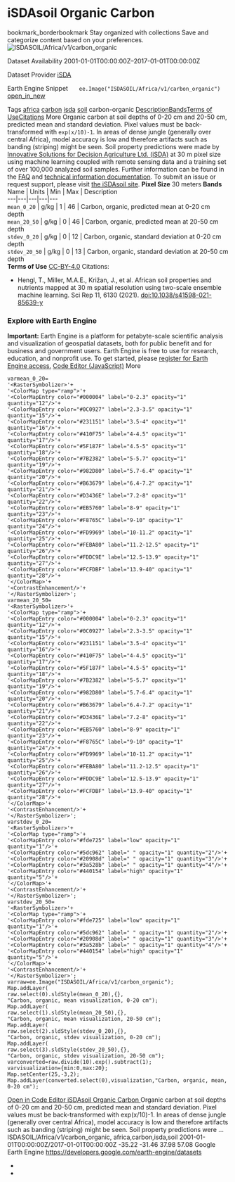  
#  iSDAsoil Organic Carbon 
bookmark_borderbookmark Stay organized with collections  Save and categorize content based on your preferences.
![ISDASOIL/Africa/v1/carbon_organic](https://developers.google.com/earth-engine/datasets/images/ISDASOIL/ISDASOIL_Africa_v1_carbon_organic_sample.png) 

Dataset Availability
    2001-01-01T00:00:00Z–2017-01-01T00:00:00Z 

Dataset Provider
     [ iSDA ](https://isda-africa.com/) 

Earth Engine Snippet
     `    ee.Image("ISDASOIL/Africa/v1/carbon_organic")   ` [ open_in_new ](https://code.earthengine.google.com/?scriptPath=Examples:Datasets/ISDASOIL/ISDASOIL_Africa_v1_carbon_organic) 

Tags
     [africa](https://developers.google.com/earth-engine/datasets/tags/africa) [carbon](https://developers.google.com/earth-engine/datasets/tags/carbon) [isda](https://developers.google.com/earth-engine/datasets/tags/isda) [soil](https://developers.google.com/earth-engine/datasets/tags/soil)
carbon-organic
[Description](https://developers.google.com/earth-engine/datasets/catalog/ISDASOIL_Africa_v1_carbon_organic#description)[Bands](https://developers.google.com/earth-engine/datasets/catalog/ISDASOIL_Africa_v1_carbon_organic#bands)[Terms of Use](https://developers.google.com/earth-engine/datasets/catalog/ISDASOIL_Africa_v1_carbon_organic#terms-of-use)[Citations](https://developers.google.com/earth-engine/datasets/catalog/ISDASOIL_Africa_v1_carbon_organic#citations) More
Organic carbon at soil depths of 0-20 cm and 20-50 cm, predicted mean and standard deviation.
Pixel values must be back-transformed with `exp(x/10)-1`.
In areas of dense jungle (generally over central Africa), model accuracy is low and therefore artifacts such as banding (striping) might be seen.
Soil property predictions were made by [Innovative Solutions for Decision Agriculture Ltd. (iSDA)](https://isda-africa.com/) at 30 m pixel size using machine learning coupled with remote sensing data and a training set of over 100,000 analyzed soil samples.
Further information can be found in the [FAQ](https://www.isda-africa.com/isdasoil/faq/) and [technical information documentation](https://www.isda-africa.com/isdasoil/technical-information/). To submit an issue or request support, please visit [the iSDAsoil site](https://isda-africa.com/isdasoil).
**Pixel Size** 30 meters 
**Bands**
Name | Units | Min | Max | Description  
---|---|---|---|---  
`mean_0_20` | g/kg |  1  |  46  | Carbon, organic, predicted mean at 0-20 cm depth  
`mean_20_50` | g/kg |  0  |  46  | Carbon, organic, predicted mean at 20-50 cm depth  
`stdev_0_20` | g/kg |  0  |  12  | Carbon, organic, standard deviation at 0-20 cm depth  
`stdev_20_50` | g/kg |  0  |  13  | Carbon, organic, standard deviation at 20-50 cm depth  
**Terms of Use**
[CC-BY-4.0](https://spdx.org/licenses/CC-BY-4.0.html)
Citations:
  * Hengl, T., Miller, M.A.E., Križan, J., et al. African soil properties and nutrients mapped at 30 m spatial resolution using two-scale ensemble machine learning. Sci Rep 11, 6130 (2021). [doi:10.1038/s41598-021-85639-y](https://doi.org/10.1038/s41598-021-85639-y)


### Explore with Earth Engine
**Important:** Earth Engine is a platform for petabyte-scale scientific analysis and visualization of geospatial datasets, both for public benefit and for business and government users. Earth Engine is free to use for research, education, and nonprofit use. To get started, please [register for Earth Engine access.](https://console.cloud.google.com/earth-engine)
[Code Editor (JavaScript)](https://developers.google.com/earth-engine/datasets/catalog/ISDASOIL_Africa_v1_carbon_organic#code-editor-javascript-sample) More
```
varmean_0_20=
'<RasterSymbolizer>'+
'<ColorMap type="ramp">'+
'<ColorMapEntry color="#000004" label="0-2.3" opacity="1" quantity="12"/>'+
'<ColorMapEntry color="#0C0927" label="2.3-3.5" opacity="1" quantity="15"/>'+
'<ColorMapEntry color="#231151" label="3.5-4" opacity="1" quantity="16"/>'+
'<ColorMapEntry color="#410F75" label="4-4.5" opacity="1" quantity="17"/>'+
'<ColorMapEntry color="#5F187F" label="4.5-5" opacity="1" quantity="18"/>'+
'<ColorMapEntry color="#7B2382" label="5-5.7" opacity="1" quantity="19"/>'+
'<ColorMapEntry color="#982D80" label="5.7-6.4" opacity="1" quantity="20"/>'+
'<ColorMapEntry color="#B63679" label="6.4-7.2" opacity="1" quantity="21"/>'+
'<ColorMapEntry color="#D3436E" label="7.2-8" opacity="1" quantity="22"/>'+
'<ColorMapEntry color="#EB5760" label="8-9" opacity="1" quantity="23"/>'+
'<ColorMapEntry color="#F8765C" label="9-10" opacity="1" quantity="24"/>'+
'<ColorMapEntry color="#FD9969" label="10-11.2" opacity="1" quantity="25"/>'+
'<ColorMapEntry color="#FEBA80" label="11.2-12.5" opacity="1" quantity="26"/>'+
'<ColorMapEntry color="#FDDC9E" label="12.5-13.9" opacity="1" quantity="27"/>'+
'<ColorMapEntry color="#FCFDBF" label="13.9-40" opacity="1" quantity="28"/>'+
'</ColorMap>'+
'<ContrastEnhancement/>'+
'</RasterSymbolizer>';
varmean_20_50=
'<RasterSymbolizer>'+
'<ColorMap type="ramp">'+
'<ColorMapEntry color="#000004" label="0-2.3" opacity="1" quantity="12"/>'+
'<ColorMapEntry color="#0C0927" label="2.3-3.5" opacity="1" quantity="15"/>'+
'<ColorMapEntry color="#231151" label="3.5-4" opacity="1" quantity="16"/>'+
'<ColorMapEntry color="#410F75" label="4-4.5" opacity="1" quantity="17"/>'+
'<ColorMapEntry color="#5F187F" label="4.5-5" opacity="1" quantity="18"/>'+
'<ColorMapEntry color="#7B2382" label="5-5.7" opacity="1" quantity="19"/>'+
'<ColorMapEntry color="#982D80" label="5.7-6.4" opacity="1" quantity="20"/>'+
'<ColorMapEntry color="#B63679" label="6.4-7.2" opacity="1" quantity="21"/>'+
'<ColorMapEntry color="#D3436E" label="7.2-8" opacity="1" quantity="22"/>'+
'<ColorMapEntry color="#EB5760" label="8-9" opacity="1" quantity="23"/>'+
'<ColorMapEntry color="#F8765C" label="9-10" opacity="1" quantity="24"/>'+
'<ColorMapEntry color="#FD9969" label="10-11.2" opacity="1" quantity="25"/>'+
'<ColorMapEntry color="#FEBA80" label="11.2-12.5" opacity="1" quantity="26"/>'+
'<ColorMapEntry color="#FDDC9E" label="12.5-13.9" opacity="1" quantity="27"/>'+
'<ColorMapEntry color="#FCFDBF" label="13.9-40" opacity="1" quantity="28"/>'+
'</ColorMap>'+
'<ContrastEnhancement/>'+
'</RasterSymbolizer>';
varstdev_0_20=
'<RasterSymbolizer>'+
'<ColorMap type="ramp">'+
'<ColorMapEntry color="#fde725" label="low" opacity="1" quantity="1"/>'+
'<ColorMapEntry color="#5dc962" label=" " opacity="1" quantity="2"/>'+
'<ColorMapEntry color="#20908d" label=" " opacity="1" quantity="3"/>'+
'<ColorMapEntry color="#3a528b" label=" " opacity="1" quantity="4"/>'+
'<ColorMapEntry color="#440154" label="high" opacity="1" quantity="5"/>'+
'</ColorMap>'+
'<ContrastEnhancement/>'+
'</RasterSymbolizer>';
varstdev_20_50=
'<RasterSymbolizer>'+
'<ColorMap type="ramp">'+
'<ColorMapEntry color="#fde725" label="low" opacity="1" quantity="1"/>'+
'<ColorMapEntry color="#5dc962" label=" " opacity="1" quantity="2"/>'+
'<ColorMapEntry color="#20908d" label=" " opacity="1" quantity="3"/>'+
'<ColorMapEntry color="#3a528b" label=" " opacity="1" quantity="4"/>'+
'<ColorMapEntry color="#440154" label="high" opacity="1" quantity="5"/>'+
'</ColorMap>'+
'<ContrastEnhancement/>'+
'</RasterSymbolizer>';
varraw=ee.Image("ISDASOIL/Africa/v1/carbon_organic");
Map.addLayer(
raw.select(0).sldStyle(mean_0_20),{},
"Carbon, organic, mean visualization, 0-20 cm");
Map.addLayer(
raw.select(1).sldStyle(mean_20_50),{},
"Carbon, organic, mean visualization, 20-50 cm");
Map.addLayer(
raw.select(2).sldStyle(stdev_0_20),{},
"Carbon, organic, stdev visualization, 0-20 cm");
Map.addLayer(
raw.select(3).sldStyle(stdev_20_50),{},
"Carbon, organic, stdev visualization, 20-50 cm");
varconverted=raw.divide(10).exp().subtract(1);
varvisualization={min:0,max:20};
Map.setCenter(25,-3,2);
Map.addLayer(converted.select(0),visualization,"Carbon, organic, mean, 0-20 cm");
```
[ Open in Code Editor ](https://code.earthengine.google.com/?scriptPath=Examples:Datasets/ISDASOIL/ISDASOIL_Africa_v1_carbon_organic)
[ iSDAsoil Organic Carbon ](https://developers.google.com/earth-engine/datasets/catalog/ISDASOIL_Africa_v1_carbon_organic)
Organic carbon at soil depths of 0-20 cm and 20-50 cm, predicted mean and standard deviation. Pixel values must be back-transformed with exp(x/10)-1. In areas of dense jungle (generally over central Africa), model accuracy is low and therefore artifacts such as banding (striping) might be seen. Soil property predictions were …
ISDASOIL/Africa/v1/carbon_organic, africa,carbon,isda,soil 
2001-01-01T00:00:00Z/2017-01-01T00:00:00Z
-35.22 -31.46 37.98 57.08 
Google Earth Engine
https://developers.google.com/earth-engine/datasets
  * [ ](https://doi.org/https://isda-africa.com/)
  * [ ](https://doi.org/https://developers.google.com/earth-engine/datasets/catalog/ISDASOIL_Africa_v1_carbon_organic)


